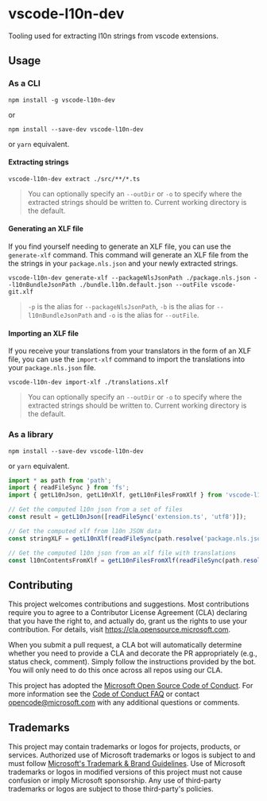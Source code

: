 # vscode-l10n-dev

Tooling used for extracting l10n strings from vscode extensions.

## Usage

### As a CLI
```
npm install -g vscode-l10n-dev
```
or
```
npm install --save-dev vscode-l10n-dev
```
or `yarn` equivalent.

#### Extracting strings
```
vscode-l10n-dev extract ./src/**/*.ts
```
> You can optionally specify an `--outDir` or `-o` to specify where the extracted strings should be written to. Current working directory is the default.

#### Generating an XLF file

If you find yourself needing to generate an XLF file, you can use the `generate-xlf` command. This command will generate an XLF file from the the strings in your `package.nls.json` and your newly extracted strings.

```
vscode-l10n-dev generate-xlf --packageNlsJsonPath ./package.nls.json --l10nBundleJsonPath ./bundle.l10n.default.json --outFile vscode-git.xlf
```
> `-p` is the alias for `--packageNlsJsonPath`, `-b` is the alias for `--l10nBundleJsonPath` and `-o` is the alias for `--outFile`.

#### Importing an XLF file

If you receive your translations from your translators in the form of an XLF file, you can use the `import-xlf` command to import the translations into your `package.nls.json` file.

```
vscode-l10n-dev import-xlf ./translations.xlf
```
> You can optionally specify an `--outDir` or `-o` to specify where the extracted strings should be written to. Current working directory is the default.

### As a library

```
npm install --save-dev vscode-l10n-dev
```
or `yarn` equivalent.

```typescript
import * as path from 'path';
import { readFileSync } from 'fs';
import { getL10nJson, getL10nXlf, getL10nFilesFromXlf } from 'vscode-l10n-dev';

// Get the computed l10n json from a set of files
const result = getL10nJson([readFileSync('extension.ts', 'utf8')]);

// Get the computed xlf from l10n JSON data
const stringXLF = getL10nXlf(readFileSync(path.resolve('package.nls.json')), result);

// Get the computed l10n json from an xlf file with translations
const l10nContentsFromXlf = getL10nFilesFromXlf(readFileSync(path.resolve('vscode.git.de.xlf')));
```

## Contributing

This project welcomes contributions and suggestions.  Most contributions require you to agree to a
Contributor License Agreement (CLA) declaring that you have the right to, and actually do, grant us
the rights to use your contribution. For details, visit https://cla.opensource.microsoft.com.

When you submit a pull request, a CLA bot will automatically determine whether you need to provide
a CLA and decorate the PR appropriately (e.g., status check, comment). Simply follow the instructions
provided by the bot. You will only need to do this once across all repos using our CLA.

This project has adopted the [Microsoft Open Source Code of Conduct](https://opensource.microsoft.com/codeofconduct/).
For more information see the [Code of Conduct FAQ](https://opensource.microsoft.com/codeofconduct/faq/) or
contact [opencode@microsoft.com](mailto:opencode@microsoft.com) with any additional questions or comments.

## Trademarks

This project may contain trademarks or logos for projects, products, or services. Authorized use of Microsoft 
trademarks or logos is subject to and must follow 
[Microsoft's Trademark & Brand Guidelines](https://www.microsoft.com/en-us/legal/intellectualproperty/trademarks/usage/general).
Use of Microsoft trademarks or logos in modified versions of this project must not cause confusion or imply Microsoft sponsorship.
Any use of third-party trademarks or logos are subject to those third-party's policies.
